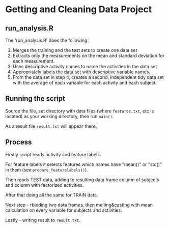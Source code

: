 # Getting and Cleaning Data Project

## run_analysis.R

The 'run_analysis.R' does the following:

1. Merges the training and the test sets to create one data set
2. Extracts only the measurements on the mean and standard deviation for each measurement.
3. Uses descriptive activity names to name the activities in the data set
4. Appropriately labels the data set with descriptive variable names. 
5. From the data set in step 4, creates a second, independent tidy data set with the average of each variable for each activity and each subject.

## Running the script
Source the file, set directory with data files (where `features.txt`, etc is located) as your working directory, then run `main()`.

As a result file `result.txt` will appear there.


## Process
Firstly script reads activity and feature labels.

For feature labels it selects features which names have "mean()" or "std()" in them (see `prepare_featurelabels()`).

Then reads TEST data, adding to resulting data frame column of subjects and column with factorized activities.

After that doing all the same for TRAIN data.

Next step - rbinding two data frames, then melting&casting with mean calculation on every variable for subjects and activities. 

Lastly - writing result to `result.txt`.

